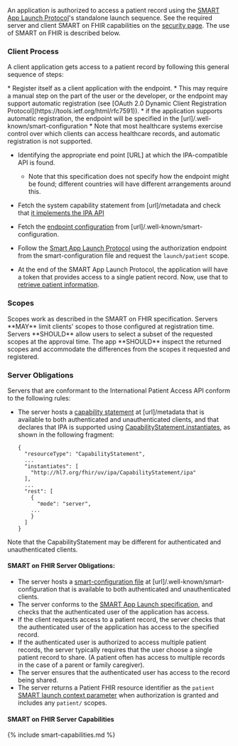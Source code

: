 An application <span class="bg-success" markdown="1">is</span><!-- new-content --> authorized to access a patient record using the [SMART App Launch Protocol](http://hl7.org/fhir/smart-app-launch/)'s standalone launch sequence. See the <span class="bg-success" markdown="1">required server and client</span><!-- new-content --> SMART on FHIR capabilities on the [security page](security.html). <span class="bg-success" markdown="1">The use of SMART on FHIR is described below.</span><!-- new-content -->

### Client Process

A client application gets access to a patient record by following this general sequence of steps:


<div class="bg-success" markdown="1">
* Register itself as a client application with the endpoint. 
  * This may require a manual step on the part of the user or the developer, or the endpoint may support automatic registration (see [OAuth 2.0 Dynamic Client Registration Protocol](https://tools.ietf.org/html/rfc7591)). 
  * if the application supports automatic registration, the endpoint will be specified in the [url]/.well-known/smart-configuration
  * Note that most healthcare systems exercise control over which clients can access healthcare records, and automatic registration is not supported.
</div><!-- new-content -->

* <span class="bg-success" markdown="1">Identifying the appropriate end point [URL] at which the IPA-compatible API is found.</span><!-- new-content -->
  * Note that this specification does not specify how the endpoint might be found; different countries will have different arrangements around this. 

* Fetch the system capability statement from [url]/metadata and check that [it implements the IPA API](conformance.html)

* Fetch the [endpoint configuration](https://hl7.org/fhir/smart-app-launch/conformance.html#using-well-known) from [url]/.well-known/smart-configuration. 

* Follow the [Smart App Launch Protocol](http://www.hl7.org/fhir/smart-app-launch/app-launch.html#step-2-launch-standalone) using the authorization endpoint from the smart-configuration file and request the `launch/patient` scope. 

* At the end of the SMART App Launch Protocol, the application will have a token that provides access to a single patient record. Now, use that to [retrieve patient information](fetching.html).

### Scopes

<div class="bg-success" markdown="1">
Scopes work as described in the SMART on FHIR specification. Servers **MAY** limit clients' scopes to those configured at registration time. Servers **SHOULD** allow users to select a subset of the requested scopes at the approval time. The app **SHOULD** inspect the returned scopes and accommodate the differences from the scopes it requested and registered.
</div><!-- new-content -->

### Server Obligations

Servers that are conformant to the International Patient Access API conform to the following rules:

* The server hosts a [capability statement](http://hl7.org/fhir/capabilitystatement.html) at [url]/metadata that is available to both authenticated and unauthenticated clients, and that declares that IPA is supported using [CapabilityStatement.instantiates](http://hl7.org/fhir/capabilitystatement-definitions.html#CapabilityStatement.instantiates), as shown in the following fragment:

    ```
    {
      "resourceType": "CapabilityStatement",
      ...
      "instantiates": [
        "http://hl7.org/fhir/uv/ipa/CapabilityStatement/ipa"
      ],
      ...  
      "rest": [
        {
          "mode": "server",
        ...
        }
      ] 
    }
    ```
<span class="bg-success" markdown="1">Note that the CapabilityStatement may be different for authenticated and unauthenticated clients.</span><!-- new-content -->

<div class="bg-success" markdown="1">

#### SMART on FHIR Server Obligations:
</div><!-- new-content -->
 
* The server hosts a [smart-configuration file](http://www.hl7.org/fhir/smart-app-launch/conformance.html#using-well-known) at [url]/.well-known/smart-configuration  that is available to both authenticated and unauthenticated clients.
* The server conforms to the [SMART App Launch specification](http://hl7.org/fhir/smart-app-launch/), and checks that the authenticated user of the application has access. 
* If the client requests access to a patient record, the server checks that the authenticated user of the application has access to the specified record. 
* If the authenticated user is authorized to access multiple patient records, the server typically requires that the user choose a single patient record to share. (A patient often has access to multiple records in the case of a parent or family caregiver).
* The server ensures that the authenticated user has access to the record being shared.
* The server returns a Patient FHIR resource identifier as the `patient` [SMART launch context parameter](http://hl7.org/fhir/smart-app-launch/scopes-and-launch-context.html#patient-specific-scopes) when authorization is granted and includes any `patient/` scopes. 

<div class="bg-success" markdown="1">

#### SMART on FHIR Server Capabilities

{% include smart-capabilities.md %}
</div><!-- new-content -->


